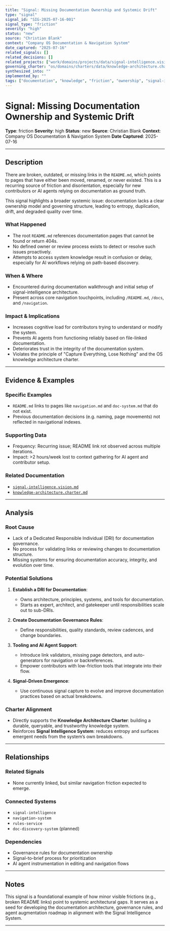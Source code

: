 ```yaml
---
title: "Signal: Missing Documentation Ownership and Systemic Drift"
type: "signal"
signal_id: "SIG-2025-07-16-001"
signal_type: "friction"
severity: "high"
status: "new"
source: "Christian Blank"
context: "Company OS Documentation & Navigation System"
date_captured: "2025-07-16"
related_signals: []
related_decisions: []
related_projects: ["work/domains/projects/data/signal-intelligence.vision.md"]
governing_charter: "os/domains/charters/data/knowledge-architecture.charter.md"
synthesized_into: ""
implemented_by: ""
tags: ["documentation", "knowledge", "friction", "ownership", "signal-intelligence", "navigation", "entropy"]
---
```


# **Signal: Missing Documentation Ownership and Systemic Drift**

**Type**: friction
**Severity**: high
**Status**: new
**Source**: Christian Blank
**Context**: Company OS Documentation & Navigation System
**Date Captured**: 2025-07-16

---

## **Description**

There are broken, outdated, or missing links in the `README.md`, which points to pages that have either been moved, renamed, or never existed. This is a recurring source of friction and disorientation, especially for new contributors or AI agents relying on documentation as ground truth.

This signal highlights a broader systemic issue: documentation lacks a clear ownership model and governing structure, leading to entropy, duplication, drift, and degraded quality over time.

### **What Happened**

- The root `README.md` references documentation pages that cannot be found or return 404s.
- No defined owner or review process exists to detect or resolve such issues proactively.
- Attempts to access system knowledge result in confusion or delay, especially for AI workflows relying on path-based discovery.

### **When & Where**

- Encountered during documentation walkthrough and initial setup of signal-intelligence architecture.
- Present across core navigation touchpoints, including `/README.md`, `/docs`, and `/navigation`.

### **Impact & Implications**

- Increases cognitive load for contributors trying to understand or modify the system.
- Prevents AI agents from functioning reliably based on file-linked documentation.
- Deteriorates trust in the integrity of the documentation system.
- Violates the principle of "Capture Everything, Lose Nothing" and the OS knowledge architecture charter.

---

## **Evidence & Examples**

### **Specific Examples**

- `README.md` links to pages like `navigation.md` and `doc-system.md` that do not exist.
- Previous documentation decisions (e.g. naming, page movements) not reflected in navigational indexes.

### **Supporting Data**

- Frequency: Recurring issue; README link rot observed across multiple iterations.
- Impact: >2 hours/week lost to context gathering for AI agent and contributor setup.

### **Related Documentation**

- [`signal-intelligence.vision.md`](../../projects/data/signal-intelligence.vision.md)
- [`knowledge-architecture.charter.md`](../../../charters/data/knowledge-architecture.charter.md)

---

## **Analysis**

### **Root Cause**

- Lack of a Dedicated Responsible Individual (DRI) for documentation governance.
- No process for validating links or reviewing changes to documentation structure.
- Missing systems for ensuring documentation accuracy, integrity, and evolution over time.

### **Potential Solutions**

1. **Establish a DRI for Documentation**:
   - Owns architecture, principles, systems, and tools for documentation.
   - Starts as expert, architect, and gatekeeper until responsibilities scale out to sub-DRIs.

2. **Create Documentation Governance Rules**:
   - Define responsibilities, quality standards, review cadences, and change boundaries.

3. **Tooling and AI Agent Support**:
   - Introduce link validators, missing page detectors, and auto-generators for navigation or backreferences.
   - Empower contributors with low-friction tools that integrate into their flow.

4. **Signal-Driven Emergence**:
   - Use continuous signal capture to evolve and improve documentation practices based on actual breakdowns.

### **Charter Alignment**

- Directly supports the **Knowledge Architecture Charter**: building a durable, queryable, and trustworthy knowledge system.
- Reinforces **Signal Intelligence System**: reduces entropy and surfaces emergent needs from the system’s own breakdowns.

---

## **Relationships**

### **Related Signals**

- None currently linked, but similar navigation friction expected to emerge.

### **Connected Systems**

- `signal-intelligence`
- `navigation-system`
- `rules-service`
- `doc-discovery-system` (planned)

### **Dependencies**

- Governance rules for documentation ownership
- Signal-to-brief process for prioritization
- AI agent instrumentation in editing and navigation flows

---

## **Notes**

This signal is a foundational example of how minor visible frictions (e.g., broken README links) point to systemic architectural gaps. It serves as a seed for developing the documentation architecture, governance rules, and agent augmentation roadmap in alignment with the Signal Intelligence System.

---
